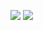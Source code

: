 <img src="https://i.pinimg.com/1200x/5a/90/cc/5a90cc5c9636d10e2b20ef35d0b33453.jpg"/></div>
<img src="https://i.pinimg.com/1200x/83/30/00/833000d6f3b25ffb884d3d5cd9f9b186.jpg"/></div>
